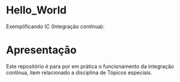 # Hello_World
Exemplificando IC (Integração contínua):

# Apresentação
Este repositório é para por em prática o funcionamento da integração contínua, item relacionado a disciplina de Tópicos especiais.

